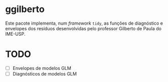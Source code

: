 # ggilberto

Este pacote implementa, num _framework_ `tidy`, as funções de diagnóstico e envelopes dos resíduos desenvolvidas pelo professor Gilberto de Paula do IME-USP. 

# TODO

- [ ] Envelopes de modelos GLM
- [ ] Diagnósticos de modelos GLM
